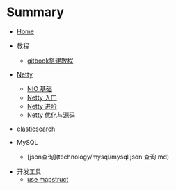 # Summary

* [Home](README.md)
* 教程
  * [gitbook搭建教程](tools/gitbook搭建教程.md)

* [Netty](technology/netty/Netty_README.md)
  * [NIO 基础](technology/netty/Netty01-nio.md)
  * [Netty 入门](technology/netty/Netty02-入门.md)
  * [Netty 进阶](technology/netty/Netty03-进阶.md)
  * [Netty 优化与源码](technology/netty/Netty04-优化与源码.md)
* [elasticsearch](technology/elasticsearch/readme.md)
* MySQL
  * [json查询](technology/mysql/mysql json 查询.md)


- 开发工具
  - [use mapstruct](develop/mapstruct.md)
